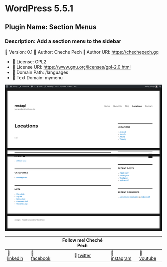 # WordPress 5.5.1

## Plugin Name: Section Menus

### Description: Add a section menu to the sidebar

:diamond_shape_with_a_dot_inside: Version: 0.1
:diamond_shape_with_a_dot_inside: Author: Cheche Pech
:diamond_shape_with_a_dot_inside: Author URI: https://chechepech.gq
* :diamond_shape_with_a_dot_inside: License: GPL2
* :diamond_shape_with_a_dot_inside: License URI: https://www.gnu.org/licenses/gpl-2.0.html
* :diamond_shape_with_a_dot_inside: Domain Path: /languages
* :diamond_shape_with_a_dot_inside: Text Domain: mymenu

![Image of menu sidebar](menu_sidebar.png)

|  |  | Follow me! Cheché Pech |  |  |
| --- | --- | :---: | ---| --- |
| :beers: [linkedin](https://www.linkedin.com/in/chechepech) | :beers: [facebook](https://www.facebook/chechepech) | :beers: [twitter](https://twitter.com/chechepech) | :beers: [instagram](https://www.instagram.com/cheche_pech) | :beers: [youtube](https://www.youtube.com/c/chechepech)  |